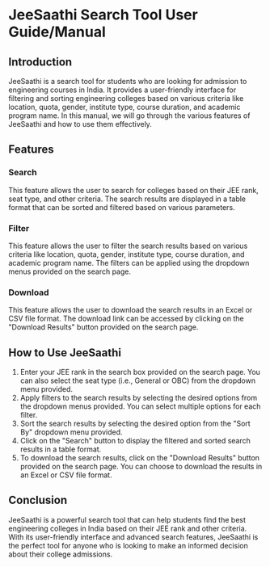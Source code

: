 # JeeSaathi Search Tool User Guide/Manual

## Introduction

JeeSaathi is a search tool for students who are looking for admission to engineering courses in India. It provides a user-friendly interface for filtering and sorting engineering colleges based on various criteria like location, quota, gender, institute type, course duration, and academic program name. In this manual, we will go through the various features of JeeSaathi and how to use them effectively.

## Features

### Search

This feature allows the user to search for colleges based on their JEE rank, seat type, and other criteria. The search results are displayed in a table format that can be sorted and filtered based on various parameters.

### Filter

This feature allows the user to filter the search results based on various criteria like location, quota, gender, institute type, course duration, and academic program name. The filters can be applied using the dropdown menus provided on the search page.

### Download

This feature allows the user to download the search results in an Excel or CSV file format. The download link can be accessed by clicking on the "Download Results" button provided on the search page.

## How to Use JeeSaathi

1. Enter your JEE rank in the search box provided on the search page. You can also select the seat type (i.e., General or OBC) from the dropdown menu provided.
2. Apply filters to the search results by selecting the desired options from the dropdown menus provided. You can select multiple options for each filter.
3. Sort the search results by selecting the desired option from the "Sort By" dropdown menu provided.
4. Click on the "Search" button to display the filtered and sorted search results in a table format.
5. To download the search results, click on the "Download Results" button provided on the search page. You can choose to download the results in an Excel or CSV file format.

## Conclusion

JeeSaathi is a powerful search tool that can help students find the best engineering colleges in India based on their JEE rank and other criteria. With its user-friendly interface and advanced search features, JeeSaathi is the perfect tool for anyone who is looking to make an informed decision about their college admissions.

